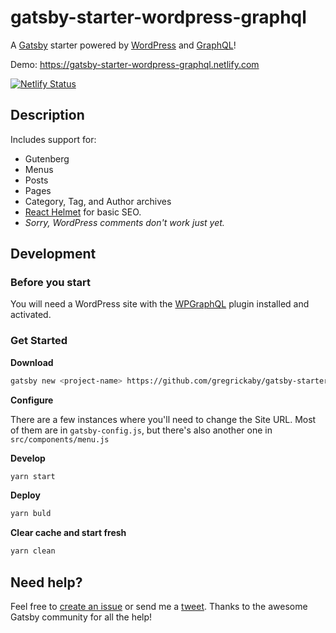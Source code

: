 # gatsby-starter-wordpress-graphql

A [Gatsby](https://gatsbyjs.org) starter powered by [WordPress](https://wordpress.org) and [GraphQL](https://graphql.org/)!

Demo: https://gatsby-starter-wordpress-graphql.netlify.com

[![Netlify Status](https://api.netlify.com/api/v1/badges/ee5783b5-a642-46e9-bd0d-35866c7c55e3/deploy-status)](https://app.netlify.com/sites/gatsby-starter-wordpress-graphql/deploys)

## Description

Includes support for:

- Gutenberg
- Menus
- Posts
- Pages
- Category, Tag, and Author archives
- [React Helmet](https://github.com/nfl/react-helmet) for basic SEO.
- _Sorry, WordPress comments don't work just yet._

## Development

### Before you start

You will need a WordPress site with the [WPGraphQL](https://www.wpgraphql.com/) plugin installed and activated.

### Get Started

**Download**
```bash
gatsby new <project-name> https://github.com/gregrickaby/gatsby-starter-wordpress-graphql
```

**Configure**

There are a few instances where you'll need to change the Site URL. Most of them are in `gatsby-config.js`, but there's also another one in `src/components/menu.js`

**Develop**
```bash
yarn start
```

**Deploy**
```bash
yarn buld
```

**Clear cache and start fresh**
```bash
yarn clean
```

## Need help?
Feel free to [create an issue](https://github.com/gregrickaby/gatsby-starter-wordpress-graphql/issues) or send me a [tweet](https://twitter.com/gregrickaby). Thanks to the awesome Gatsby community for all the help!
